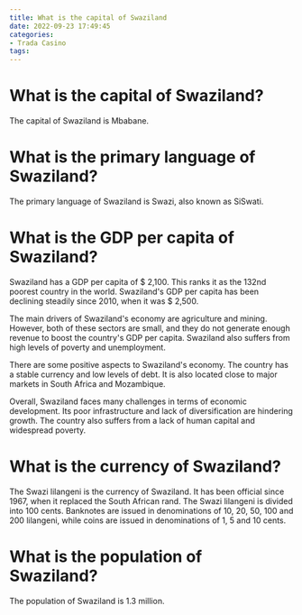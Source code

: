```yaml
---
title: What is the capital of Swaziland
date: 2022-09-23 17:49:45
categories:
- Trada Casino
tags:
---
```



#  What is the capital of Swaziland?

The capital of Swaziland is Mbabane.

#  What is the primary language of Swaziland?

The primary language of Swaziland is Swazi, also known as SiSwati.

#  What is the GDP per capita of Swaziland?

Swaziland has a GDP per capita of $ 2,100. This ranks it as the 132nd poorest country in the world. Swaziland's GDP per capita has been declining steadily since 2010, when it was $ 2,500.

The main drivers of Swaziland's economy are agriculture and mining. However, both of these sectors are small, and they do not generate enough revenue to boost the country's GDP per capita. Swaziland also suffers from high levels of poverty and unemployment.

There are some positive aspects to Swaziland's economy. The country has a stable currency and low levels of debt. It is also located close to major markets in South Africa and Mozambique.

Overall, Swaziland faces many challenges in terms of economic development. Its poor infrastructure and lack of diversification are hindering growth. The country also suffers from a lack of human capital and widespread poverty.

#  What is the currency of Swaziland?

The Swazi lilangeni is the currency of Swaziland. It has been official since 1967, when it replaced the South African rand. The Swazi lilangeni is divided into 100 cents. Banknotes are issued in denominations of 10, 20, 50, 100 and 200 lilangeni, while coins are issued in denominations of 1, 5 and 10 cents.

#  What is the population of Swaziland?

The population of Swaziland is 1.3 million.